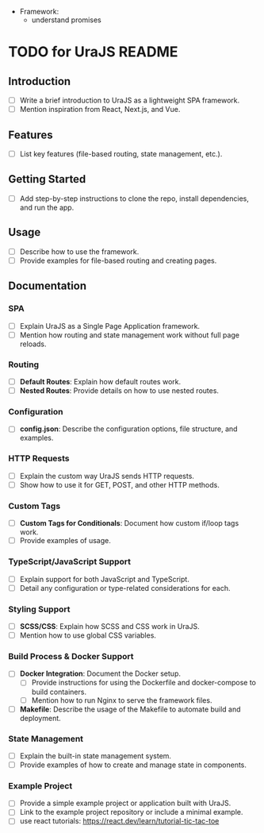 + Framework:
    + understand promises

# TODO for UraJS README

## Introduction
- [ ] Write a brief introduction to UraJS as a lightweight SPA framework.
- [ ] Mention inspiration from React, Next.js, and Vue.
  
## Features
- [ ] List key features (file-based routing, state management, etc.).
  
## Getting Started
- [ ] Add step-by-step instructions to clone the repo, install dependencies, and run the app.

## Usage
- [ ] Describe how to use the framework.
- [ ] Provide examples for file-based routing and creating pages.

## Documentation

### SPA
- [ ] Explain UraJS as a Single Page Application framework.
- [ ] Mention how routing and state management work without full page reloads.
  
### Routing
- [ ] **Default Routes**: Explain how default routes work.
- [ ] **Nested Routes**: Provide details on how to use nested routes.

### Configuration
- [ ] **config.json**: Describe the configuration options, file structure, and examples.

### HTTP Requests
- [ ] Explain the custom way UraJS sends HTTP requests.
- [ ] Show how to use it for GET, POST, and other HTTP methods.

### Custom Tags
- [ ] **Custom Tags for Conditionals**: Document how custom if/loop tags work.
- [ ] Provide examples of usage.

### TypeScript/JavaScript Support
- [ ] Explain support for both JavaScript and TypeScript.
- [ ] Detail any configuration or type-related considerations for each.

### Styling Support
- [ ] **SCSS/CSS**: Explain how SCSS and CSS work in UraJS.
- [ ] Mention how to use global CSS variables.

### Build Process & Docker Support
- [ ] **Docker Integration**: Document the Docker setup.
  - [ ] Provide instructions for using the Dockerfile and docker-compose to build containers.
  - [ ] Mention how to run Nginx to serve the framework files.
- [ ] **Makefile**: Describe the usage of the Makefile to automate build and deployment.

### State Management
- [ ] Explain the built-in state management system.
- [ ] Provide examples of how to create and manage state in components.

### Example Project
- [ ] Provide a simple example project or application built with UraJS.
- [ ] Link to the example project repository or include a minimal example.
- [ ] use react tutorials: https://react.dev/learn/tutorial-tic-tac-toe
